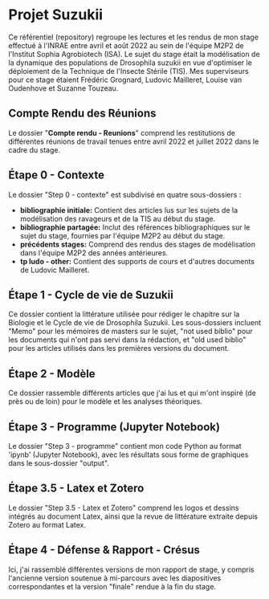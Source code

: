 # Projet Suzukii

Ce référentiel (repository) regroupe les lectures et les rendus de mon stage effectué à l'INRAE entre avril et août 2022 au sein de l'équipe M2P2 de l'Institut Sophia Agrobiotech (ISA). Le sujet du stage était la modélisation de la dynamique des populations de Drosophila suzukii en vue d'optimiser le déploiement de la Technique de l'Insecte Stérile (TIS). Mes superviseurs pour ce stage étaient Frédéric Grognard, Ludovic Mailleret, Louise van Oudenhove et Suzanne Touzeau.

## Compte Rendu des Réunions

Le dossier "**Compte rendu - Reunions**" comprend les restitutions de différentes réunions de travail tenues entre avril 2022 et juillet 2022 dans le cadre du stage.

## Étape 0 - Contexte

Le dossier "Step 0 - contexte" est subdivisé en quatre sous-dossiers :

- **bibliographie initiale:** Contient des articles lus sur les sujets de la modélisation des ravageurs et de la TIS au début du stage.
- **bibliographie partagée:** Inclut des références bibliographiques sur le sujet du stage, fournies par l'équipe M2P2 au début du stage.
- **précédents stages:** Comprend des rendus des stages de modélisation dans l'équipe M2P2 des années antérieures.
- **tp ludo - other:** Contient des supports de cours et d'autres documents de Ludovic Mailleret.

## Étape 1 - Cycle de vie de Suzukii

Ce dossier contient la littérature utilisée pour rédiger le chapitre sur la Biologie et le Cycle de vie de Drosophila Suzukii. Les sous-dossiers incluent "Memo" pour les mémoires de masters sur le sujet, "not used biblio" pour les documents qui n'ont pas servi dans la rédaction, et "old used biblio" pour les articles utilisés dans les premières versions du document.

## Étape 2 - Modèle

Ce dossier rassemble différents articles que j'ai lus et qui m'ont inspiré (de près ou de loin) pour le modèle et les analyses théoriques.

## Étape 3 - Programme (Jupyter Notebook)

Le dossier "Step 3 - programme" contient mon code Python au format 'ipynb' (Jupyter Notebook), avec les résultats sous forme de graphiques dans le sous-dossier "output".

## Étape 3.5 - Latex et Zotero

Le dossier "Step 3.5 - Latex et Zotero" comprend les logos et dessins intégrés au document Latex, ainsi que la revue de littérature extraite depuis Zotero au format Latex.

## Étape 4 - Défense & Rapport - Crésus

Ici, j'ai rassemblé différentes versions de mon rapport de stage, y compris l'ancienne version soutenue à mi-parcours avec les diapositives correspondantes et la version "finale" rendue à la fin du stage.

